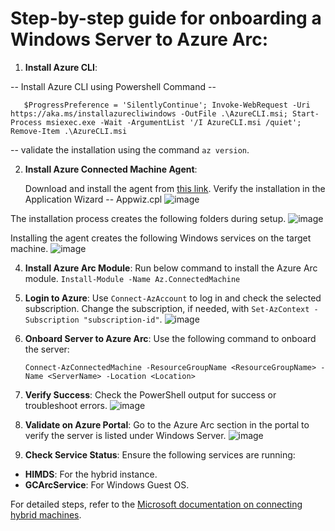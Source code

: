 # Step-by-step guide for onboarding a Windows Server to Azure Arc:  

1. **Install Azure CLI**:

  -- Install Azure CLI using Powershell Command --
  
       $ProgressPreference = 'SilentlyContinue'; Invoke-WebRequest -Uri https://aka.ms/installazurecliwindows -OutFile .\AzureCLI.msi; Start-Process msiexec.exe -Wait -ArgumentList '/I AzureCLI.msi /quiet'; Remove-Item .\AzureCLI.msi
  --  validate the installation using the command 
        `az version`.
   
2. **Install Azure Connected Machine Agent**:

   Download and install the agent from [this link](https://download.microsoft.com/download/1/9/f/19f44dde-2c34-4676-80d7-9fa5fc44d2a8/AzureConnectedMachineAgent.msi).
   Verify the installation in the Application Wizard -- Appwiz.cpl
   ![image](https://github.com/user-attachments/assets/21c5e9d3-ef81-4426-b06e-a13e5d7e8bdc)

The installation process creates the following folders during setup.
![image](https://github.com/user-attachments/assets/1236143c-385a-4b8d-b6a4-ae720ecd0fcf)

Installing the agent creates the following Windows services on the target machine.
![image](https://github.com/user-attachments/assets/a43724d9-4fc9-4672-b09d-9d951e347dd5)


4. **Install Azure Arc Module**:
   Run below command to install the Azure Arc module.
     `Install-Module -Name Az.ConnectedMachine`   

5. **Login to Azure**:
   Use `Connect-AzAccount` to log in and check the selected subscription.
   Change the subscription, if needed, with `Set-AzContext -Subscription "subscription-id"`.
   ![image](https://github.com/user-attachments/assets/4369097b-6685-44e8-a1fc-50292bf8abcc)
 

7. **Onboard Server to Azure Arc**:
   Use the following command to onboard the server:

       Connect-AzConnectedMachine -ResourceGroupName <ResourceGroupName> -Name <ServerName> -Location <Location>
  

8. **Verify Success**:
   Check the PowerShell output for success or troubleshoot errors.
   ![image](https://github.com/user-attachments/assets/3744d083-c7be-4c61-aaab-5fdee8a8b499)


10. **Validate on Azure Portal**:
    Go to the Azure Arc section in the portal to verify the server is listed under Windows Server.
    ![image](https://github.com/user-attachments/assets/cf799e02-15ae-4732-b030-9494a1415ec5)


12. **Check Service Status**: Ensure the following services are running:  
   - **HIMDS**: For the hybrid instance.  
   - **GCArcService**: For Windows Guest OS.  

For detailed steps, refer to the [Microsoft documentation on connecting hybrid machines](https://learn.microsoft.com/en-us/azure/azure-arc/servers/powershell-connect).  
